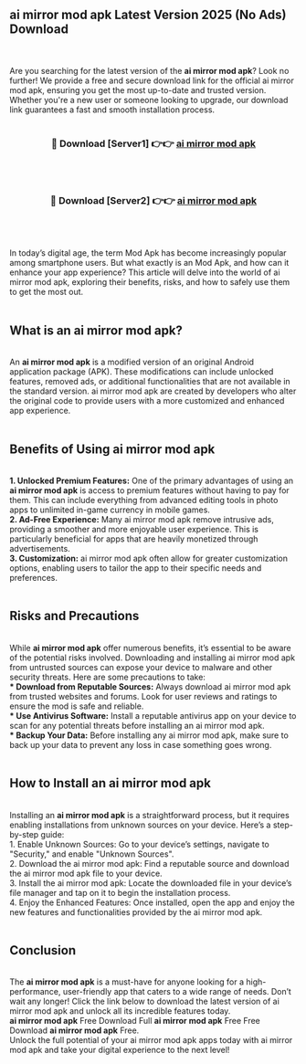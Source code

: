 ## ai mirror mod apk Latest Version 2025 (No Ads) Download
<br><br>
Are you searching for the latest version of the <strong>ai mirror mod apk</strong>? Look no further! We provide a free and secure download link for the official ai mirror mod apk, ensuring you get the most up-to-date and trusted version. Whether you're a new user or someone looking to upgrade, our download link guarantees a fast and smooth installation process.
<br>
<br>
<div align="center">
<h3>🔴 Download [Server1] 👉👉 <a href="https://modyolo.store/ai_mirror_mod_apk">ai mirror mod apk</a></h3><br>
<br>
<h3>🔴 Download [Server2] 👉👉 <a href="https://modyolo.store/ai_mirror_mod_apk">ai mirror mod apk</a></h3><br>
</div>
<br>
<br>
In today’s digital age, the term Mod Apk has become increasingly popular among smartphone users. But what exactly is an Mod Apk, and how can it enhance your app experience? This article will delve into the world of ai mirror mod apk, exploring their benefits, risks, and how to safely use them to get the most out.
<br>
<br>
<h2>What is an ai mirror mod apk?</h2>
<br>
An <strong>ai mirror mod apk</strong> is a modified version of an original Android application package (APK). These modifications can include unlocked features, removed ads, or additional functionalities that are not available in the standard version. ai mirror mod apk are created by developers who alter the original code to provide users with a more customized and enhanced app experience.
<br>
<br>
<h2>Benefits of Using ai mirror mod apk</h2>
<br>
<strong> 1. Unlocked Premium Features:</strong> One of the primary advantages of using an <strong>ai mirror mod apk</strong> is access to premium features without having to pay for them. This can include everything from advanced editing tools in photo apps to unlimited in-game currency in mobile games.
<br>
<strong> 2. Ad-Free Experience:</strong> Many ai mirror mod apk remove intrusive ads, providing a smoother and more enjoyable user experience. This is particularly beneficial for apps that are heavily monetized through advertisements.
<br>
<strong> 3. Customization:</strong> ai mirror mod apk often allow for greater customization options, enabling users to tailor the app to their specific needs and preferences.
<br>
<br>
<h2>Risks and Precautions</h2>
<br>
While <strong>ai mirror mod apk</strong> offer numerous benefits, it’s essential to be aware of the potential risks involved. Downloading and installing ai mirror mod apk from untrusted sources can expose your device to malware and other security threats. Here are some precautions to take:
<br>
<strong> * Download from Reputable Sources:</strong> Always download ai mirror mod apk from trusted websites and forums. Look for user reviews and ratings to ensure the mod is safe and reliable.
<br>
<strong> * Use Antivirus Software:</strong> Install a reputable antivirus app on your device to scan for any potential threats before installing an ai mirror mod apk.
<br>
<strong> * Backup Your Data:</strong> Before installing any ai mirror mod apk, make sure to back up your data to prevent any loss in case something goes wrong.
<br>
<br>
<h2>How to Install an ai mirror mod apk</h2>
<br>
Installing an <strong>ai mirror mod apk</strong> is a straightforward process, but it requires enabling installations from unknown sources on your device. Here’s a step-by-step guide:
<br>
 1. Enable Unknown Sources: Go to your device’s settings, navigate to "Security," and enable "Unknown Sources".
<br>
 2. Download the ai mirror mod apk: Find a reputable source and download the ai mirror mod apk file to your device.
<br>
 3. Install the ai mirror mod apk: Locate the downloaded file in your device’s file manager and tap on it to begin the installation process.
<br>
 4. Enjoy the Enhanced Features: Once installed, open the app and enjoy the new features and functionalities provided by the ai mirror mod apk.
<br>
<br>
<h2><strong>Conclusion</strong></h2>
<br>
The <strong>ai mirror mod apk</strong> is a must-have for anyone looking for a high-performance, user-friendly app that caters to a wide range of needs. Don’t wait any longer! Click the link below to download the latest version of ai mirror mod apk and unlock all its incredible features today.
<br>
<strong>ai mirror mod apk</strong> Free Download Full <strong>ai mirror mod apk</strong> Free Free Download <strong>ai mirror mod apk</strong> Free.
<br>
Unlock the full potential of your ai mirror mod apk apps today with ai mirror mod apk and take your digital experience to the next level!

